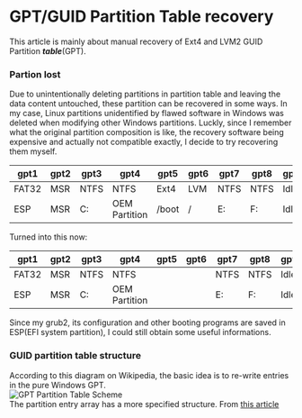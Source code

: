 <script language="javascript" type="text/javascript" src="/LanguageBar.js"></script>
<!-- # michaelx-corner -->
# GPT/GUID Partition Table recovery
  This article is mainly about manual recovery of Ext4 and LVM2 GUID Partition **_table_**(GPT).  
### Partion lost
  Due to unintentionally deleting partitions in partition table and leaving the data content untouched, these partition can be recovered in some ways. In my case, Linux partitions unidentified by flawed software in Windows was deleted when modifying other Windows partitions. Luckly, since I remember what the original partition composition is like, the recovery software being expensive and actually not  compatible exactly, I decide to try recovering them myself.  
  
gpt1 | gpt2 | gpt3 | gpt4 | gpt5 | gpt6 | gpt7 | gpt8 | gpt9  
--- | --- | --- | ------ | --- | --- | --- | --- | ---  
FAT32 | MSR | NTFS | NTFS | Ext4 | LVM | NTFS | NTFS | Idle  
ESP | MSR | C: | OEM Partition | /boot | / | E: | F: | Idle  

  Turned into this now:  

gpt1 | gpt2 | gpt3 | gpt4 | gpt5 | gpt6 | gpt7 | gpt8 | gpt9  
--- | --- | --- | ------ | --- | --- | --- | --- | ---  
FAT32 | MSR | NTFS | NTFS | `    ` | `   ` | NTFS | NTFS | Idle  
ESP | MSR | C: | OEM Partition | `     ` | ` ` | E: | F: | Idle  

  Since my grub2, its configuration and other booting programs are saved in ESP(EFI system partition), I could still obtain some useful informations.
  
### GUID partition table structure
  According to this diagram on Wikipedia, the basic idea is to re-write entries in the pure Windows GPT.  
  ![GPT Partition Table Scheme](https://en.wikipedia.org/wiki/File:GUID_Partition_Table_Scheme.svg "Logo Title Text 1")  
  The partition entry array has a more specified structure. From [this article]()
